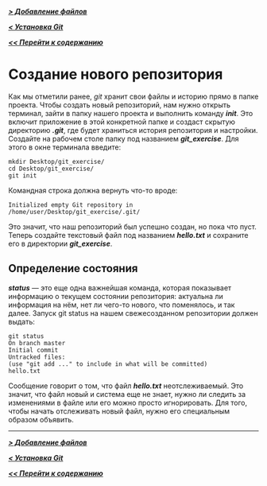 [***> Добавление файлов***](./add.md)

[***< Установка Git***](./install.md)

[***<< Перейти к содержанию***](./readme.md#содержание)

# Создание нового репозитория
Как мы отметили ранее, *git* хранит свои файлы и историю прямо в папке проекта. Чтобы создать новый репозиторий, нам нужно открыть терминал, зайти в папку нашего проекта и выполнить команду ***init***. Это включит приложение в этой конкретной папке и создаст скрытую директорию ***.git***, где будет храниться история репозитория и настройки.
Создайте на рабочем столе папку под названием ***git_exercise***. Для этого в окне терминала введите:

```
mkdir Desktop/git_exercise/
cd Desktop/git_exercise/
git init
```

Командная строка должна вернуть что-то вроде:

```
Initialized empty Git repository in /home/user/Desktop/git_exercise/.git/
```

Это значит, что наш репозиторий был успешно создан, но пока что пуст. Теперь создайте текстовый файл под названием ***hello.txt*** и сохраните его в директории ***git_exercise***.

## Определение состояния

***status*** — это еще одна важнейшая команда, которая показывает информацию о текущем состоянии репозитория: актуальна ли информация на нём, нет ли чего-то нового, что поменялось, и так далее. Запуск git status на нашем свежесозданном репозитории должен выдать:

```
git status
On branch master
Initial commit
Untracked files:
(use "git add ..." to include in what will be committed)
hello.txt
```

Сообщение говорит о том, что файл ***hello.txt*** неотслеживаемый. Это значит, что файл новый и система еще не знает, нужно ли следить за изменениями в файле или его можно просто игнорировать. Для того, чтобы начать отслеживать новый файл, нужно его специальным образом объявить.

---

[***> Добавление файлов***](./add.md)

[***< Установка Git***](./install.md)

[***<< Перейти к содержанию***](./readme.md#содержание)